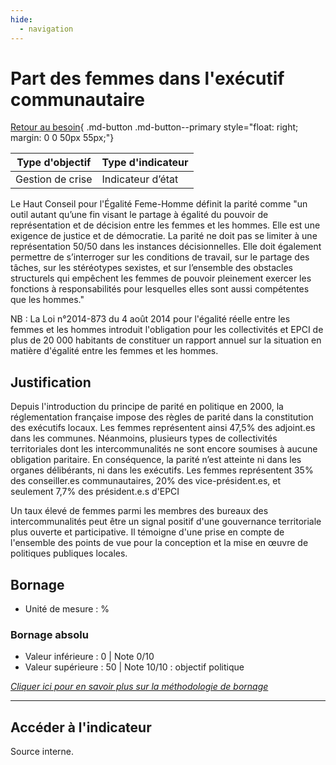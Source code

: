 ```yaml
---
hide:
  - navigation
---
```


# Part des femmes dans l'exécutif communautaire 

[Retour au besoin](https://konsilion.github.io/diag360/pages/besoins/be2){ .md-button .md-button--primary style="float: right; margin: 0 0 50px 55px;"}

|Type d'objectif|Type d'indicateur|
|--|--|
|Gestion de crise|Indicateur d’état|

Le  Haut  Conseil pour l'Égalité Feme-Homme définit la parité comme "un outil autant qu’une  fin  visant  le  partage  à  égalité  du  pouvoir  de  représentation  et  de  décision entre les femmes et les hommes. Elle est une exigence de justice et de démocratie. La parité  ne  doit  pas  se  limiter  à  une  représentation  50/50  dans  les  instances décisionnelles.  Elle  doit  également  permettre  de  s’interroger  sur  les  conditions  de travail,  sur  le  partage  des  tâches,  sur  les  stéréotypes  sexistes,  et  sur l’ensemble des obstacles  structurels  qui  empêchent  les  femmes  de  pouvoir  pleinement  exercer  les fonctions  à  responsabilités  pour  lesquelles  elles  sont  aussi  compétentes  que  les hommes." 
 
NB  :  La  Loi  n°2014-873  du  4  août  2014  pour  l'égalité  réelle  entre  les femmes et les hommes introduit l'obligation pour les collectivités et EPCI de plus de 20 000 habitants de constituer un rapport annuel sur la situation en matière d'égalité entre les femmes et les hommes. 


## Justification

Depuis  l'introduction  du  principe  de  parité  en  politique  en  2000,  la  réglementation française  impose  des  règles  de  parité  dans  la  constitution  des  exécutifs  locaux.   Les femmes  représentent  ainsi  47,5%  des  adjoint.es  dans  les  communes.  Néanmoins, plusieurs types de collectivités territoriales dont les intercommunalités ne sont encore soumises  à  aucune  obligation  paritaire.  En  conséquence,  la  parité  n’est  atteinte  ni dans les organes délibérants, ni dans les exécutifs. Les femmes représentent 35% des conseiller.es  communautaires,  20%  des  vice-président.es,  et  seulement  7,7%  des président.e.s d'EPCI

Un  taux  élevé  de  femmes  parmi  les  membres  des  bureaux  des  intercommunalités peut être un signal positif d'une gouvernance territoriale plus ouverte et participative. Il témoigne d'une prise en compte de l'ensemble des points de vue pour la conception et la mise en œuvre de politiques publiques locales.  

## Bornage

* Unité de mesure : %

### Bornage absolu

* Valeur inférieure : 0 | Note 0/10
* Valeur supérieure : 50 | Note 10/10 : objectif politique
  
*[Cliquer ici pour en savoir plus sur la méthodologie de bornage](https://konsilion.github.io/diag360/pages/indicateurs/methode_bornage)*

---

## Accéder à l'indicateur

Source interne.

